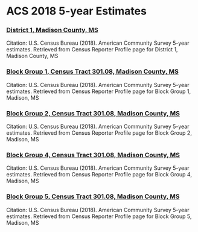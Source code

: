 # ACS 2018 5-year Estimates

### [District 1, Madison County, MS](http://censusreporter.org/profiles/06000US2808990405-district-1-madison-county-ms/)
Citation: U.S. Census Bureau (2018). American Community Survey 5-year estimates. Retrieved from Census Reporter Profile page for District 1, Madison County, MS

### [Block Group 1, Census Tract 301.08, Madison County, MS](http://censusreporter.org/profiles/15000US280890301081-block-group-1-madison-ms/)
Citation: U.S. Census Bureau (2018). American Community Survey 5-year estimates. Retrieved from Census Reporter Profile page for Block Group 1, Madison, MS 

### [Block Group 2, Census Tract 301.08, Madison County, MS](http://censusreporter.org/profiles/15000US280890301082-block-group-2-madison-ms/)
Citation: U.S. Census Bureau (2018). American Community Survey 5-year estimates. Retrieved from Census Reporter Profile page for Block Group 2, Madison, MS 

### [Block Group 4, Census Tract 301.08, Madison County, MS](http://censusreporter.org/profiles/15000US280890301084-block-group-4-madison-ms/)
Citation: U.S. Census Bureau (2018). American Community Survey 5-year estimates. Retrieved from Census Reporter Profile page for Block Group 4, Madison, MS

### [Block Group 5, Census Tract 301.08, Madison County, MS](http://censusreporter.org/profiles/15000US280890301085-block-group-5-madison-ms/)
Citation: U.S. Census Bureau (2018). American Community Survey 5-year estimates. Retrieved from Census Reporter Profile page for Block Group 5, Madison, MS 
